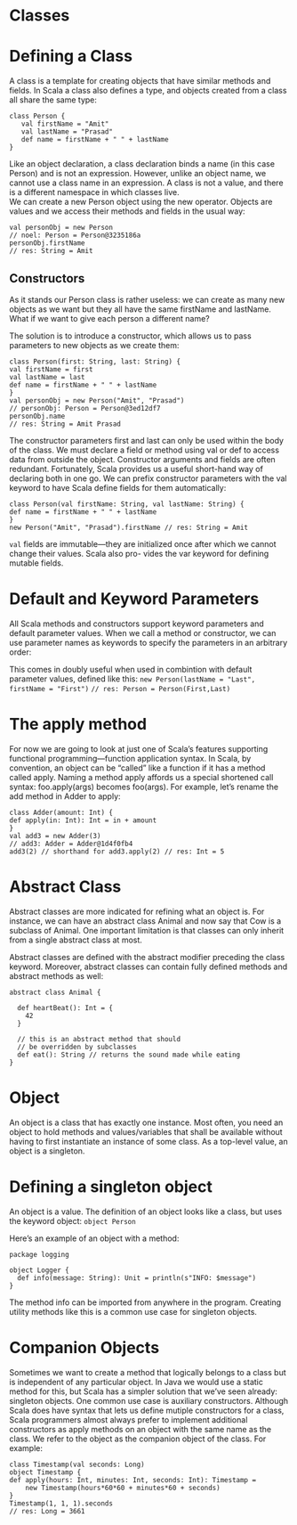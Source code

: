 # Classes	

# Defining a Class 				


A class is a template for creating objects that have similar methods and fields. In Scala a class also defines a type, and objects created from a class all share the same type: 		

 ```
class Person {
    val firstName = "Amit"
    val lastName = "Prasad"
    def name = firstName + " " + lastName
} 
 ```
Like an object declaration, a class declaration binds a name (in this case Person) and is not an expression. However, unlike an object name, we cannot use a class name in an expression. A class is not a value, and there is a different namespace in which classes live.
​​		
We can create a new Person object using the new operator. Objects are values and we access their methods and fields in the usual way:	

```
val personObj = new Person
// noel: Person = Person@3235186a					
personObj.firstName 
​​// res: String = Amit

```

## Constructors 
As it stands our Person class is rather useless: we can create as many new objects as we want but they all have the same firstName and lastName. What if we want to give each person a different name?
					
The solution is to introduce a constructor, which allows us to pass parameters to new objects as we create them: 
```
class Person(first: String, last: String) {
val firstName = first
val lastName = last
def name = firstName + " " + lastName
}
val personObj = new Person("Amit", "Prasad")
// personObj: Person = Person@3ed12df7
personObj.name
// res: String = Amit Prasad
```

The constructor parameters first and last can only be used within the body of the class. We must declare a field or method using val or def to access data from outside the object.
Constructor arguments and fields are often redundant. Fortunately, Scala provides us a useful short-hand way of declaring both in one go. We can prefix constructor parameters with the val keyword to have Scala define fields for them automatically:

```
class Person(val firstName: String, val lastName: String) { 
def name = firstName + " " + lastName
}
new Person("Amit", "Prasad").firstName // res: String = Amit
```
`val` fields are immutable—they are initialized once after which we cannot change their values. Scala also pro- vides the var keyword for defining mutable fields.

# Default and Keyword Parameters

All Scala methods and constructors support keyword parameters and default parameter values.
When we call a method or constructor, we can use parameter names as keywords to specify the parameters in
an arbitrary order:

This comes in doubly useful when used in combintion with default parameter values, defined like this:
 `new Person(lastName = "Last", firstName = "First")` 
 `// res: Person = Person(First,Last)`
 
# The apply method

For now we are going to look at just one of Scala’s features supporting functional programming—function application syntax.
In Scala, by convention, an object can be “called” like a function if it has a method called apply. Naming a method apply affords us a special shortened call syntax: foo.apply(args) becomes foo(args).
For example, let’s rename the add method in Adder to apply: 

```
class Adder(amount: Int) {
def apply(in: Int): Int = in + amount
}
val add3 = new Adder(3)
// add3: Adder = Adder@1d4f0fb4
add3(2) // shorthand for add3.apply(2) // res: Int = 5

```

# Abstract Class 
Abstract classes are more indicated for refining what an object is. For instance, we can have an abstract class Animal and now say that Cow is a subclass of Animal. One important limitation is that classes can only inherit from a single abstract class at most.

Abstract classes are defined with the abstract modifier preceding the class keyword. Moreover, abstract classes can contain fully defined methods and abstract methods as well:
```
abstract class Animal {

  def heartBeat(): Int = {
    42
  }

  // this is an abstract method that should 
  // be overridden by subclasses
  def eat(): String // returns the sound made while eating
}
```

# Object 

An object is a class that has exactly one instance.
Most often, you need an object to hold methods and values/variables that shall be available without having to first instantiate an instance of some class.
As a top-level value, an object is a singleton.

# Defining a singleton object

An object is a value. The definition of an object looks like a class, but uses the keyword object:
`object Person`

Here’s an example of an object with a method:

```
package logging

object Logger {
  def info(message: String): Unit = println(s"INFO: $message")
}
```

The method info can be imported from anywhere in the program. Creating utility methods like this is a common use case for singleton objects.

# Companion Objects

Sometimes we want to create a method that logically belongs to a class but is independent of any particular object. In Java we would use a static method for this, but Scala has a simpler solution that we’ve seen already: singleton objects.
One common use case is auxiliary constructors. Although Scala does have syntax that lets us define mutiple constructors for a class, Scala programmers almost always prefer to implement additional constructors as apply methods on an object with the same name as the class. 
We refer to the object as the companion object of the class. For example:

```
class Timestamp(val seconds: Long)
object Timestamp {
def apply(hours: Int, minutes: Int, seconds: Int): Timestamp =
    new Timestamp(hours*60*60 + minutes*60 + seconds)
}
Timestamp(1, 1, 1).seconds
// res: Long = 3661
```

 

